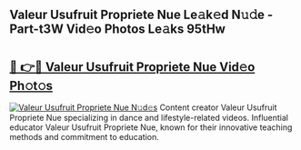 ## Valeur Usufruit Propriete Nue Le𝚊k𝚎d N𝚞𝚍e - Part-t3W Vid𝚎o Photos Le𝚊ks 95tHw

# <h2><a href="http://fb37yfh.evod.top/?m=Valeur+Usufruit+Propriete+Nue">🔗 👉🔴 Valeur Usufruit Propriete Nue Vid𝚎o Ph𝚘t𝚘s</a></h2>

[![Valeur Usufruit Propriete Nue N𝚞d𝚎s](https://i.imgur.com/8V9OHl7.gif)](http://fb37yfh.evod.top/?m=Valeur+Usufruit+Propriete+Nue)
Content creator Valeur Usufruit Propriete Nue specializing in dance and lifestyle-related videos. Influential educator Valeur Usufruit Propriete Nue, known for their innovative teaching methods and commitment to education. 
